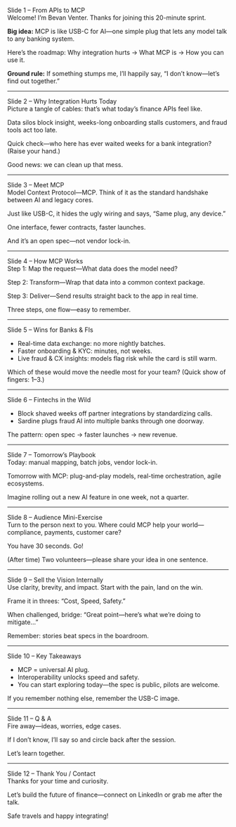 Slide 1 – From APIs to MCP  
Welcome! I’m Bevan Venter. Thanks for joining this 20-minute sprint.

**Big idea:** MCP is like USB-C for AI—one simple plug that lets any model talk to any banking system.

Here’s the roadmap: Why integration hurts → What MCP is → How you can use it.

**Ground rule:** If something stumps me, I’ll happily say, “I don’t know—let’s find out together.”

---

Slide 2 – Why Integration Hurts Today  
Picture a tangle of cables: that’s what today’s finance APIs feel like.

Data silos block insight, weeks-long onboarding stalls customers, and fraud tools act too late.

Quick check—who here has ever waited weeks for a bank integration? (Raise your hand.)

Good news: we can clean up that mess.

---

Slide 3 – Meet MCP  
Model Context Protocol—MCP. Think of it as the standard handshake between AI and legacy cores.

Just like USB-C, it hides the ugly wiring and says, “Same plug, any device.”

One interface, fewer contracts, faster launches.

And it’s an open spec—not vendor lock-in.

---

Slide 4 – How MCP Works  
Step 1: Map the request—What data does the model need?

Step 2: Transform—Wrap that data into a common context package.

Step 3: Deliver—Send results straight back to the app in real time.

Three steps, one flow—easy to remember.

---

Slide 5 – Wins for Banks & FIs  
- Real-time data exchange: no more nightly batches.
- Faster onboarding & KYC: minutes, not weeks.
- Live fraud & CX insights: models flag risk while the card is still warm.

Which of these would move the needle most for your team? (Quick show of fingers: 1–3.)

---

Slide 6 – Fintechs in the Wild  
- Block shaved weeks off partner integrations by standardizing calls.
- Sardine plugs fraud AI into multiple banks through one doorway.

The pattern: open spec → faster launches → new revenue.

---

Slide 7 – Tomorrow’s Playbook  
Today: manual mapping, batch jobs, vendor lock-in.

Tomorrow with MCP: plug-and-play models, real-time orchestration, agile ecosystems.

Imagine rolling out a new AI feature in one week, not a quarter.

---

Slide 8 – Audience Mini-Exercise  
Turn to the person next to you. Where could MCP help your world—compliance, payments, customer care?

You have 30 seconds. Go!

(After time) Two volunteers—please share your idea in one sentence.

---

Slide 9 – Sell the Vision Internally  
Use clarity, brevity, and impact. Start with the pain, land on the win.

Frame it in threes: “Cost, Speed, Safety.”

When challenged, bridge: “Great point—here’s what we’re doing to mitigate…”

Remember: stories beat specs in the boardroom.

---

Slide 10 – Key Takeaways  
- MCP = universal AI plug.
- Interoperability unlocks speed and safety.
- You can start exploring today—the spec is public, pilots are welcome.

If you remember nothing else, remember the USB-C image.

---

Slide 11 – Q & A  
Fire away—ideas, worries, edge cases.

If I don’t know, I’ll say so and circle back after the session.

Let’s learn together.

---

Slide 12 – Thank You / Contact  
Thanks for your time and curiosity.

Let’s build the future of finance—connect on LinkedIn or grab me after the talk.

Safe travels and happy integrating!